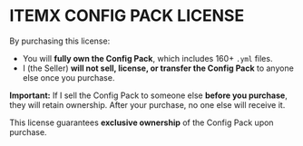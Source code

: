 # ITEMX CONFIG PACK LICENSE

By purchasing this license:

- You will **fully own the Config Pack**, which includes 160+ `.yml` files.  
- I (the Seller) **will not sell, license, or transfer the Config Pack** to anyone else once you purchase.  

**Important:** If I sell the Config Pack to someone else **before you purchase**, they will retain ownership. After your purchase, no one else will receive it.  

This license guarantees **exclusive ownership** of the Config Pack upon purchase.
